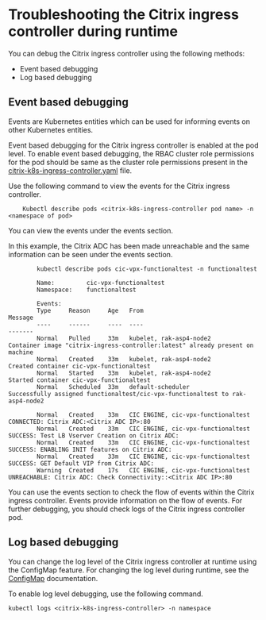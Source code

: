 # Troubleshooting the Citrix ingress controller during runtime

You can debug the Citrix ingress controller using the following methods:

- Event based debugging
- Log based debugging

## Event based debugging

Events are Kubernetes entities which can be used for informing events on other Kubernetes entities.

Event based debugging for the Citrix ingress controller is enabled at the pod level. To enable event based debugging, the RBAC cluster role permissions for the pod should be same as the cluster role permissions present in the [citrix-k8s-ingress-controller.yaml](https://github.com/citrix/citrix-k8s-ingress-controller/blob/master/deployment/baremetal/citrix-k8s-ingress-controller.yaml) file.

Use the following command to view the events for the Citrix ingress controller.

        Kubectl describe pods <citrix-k8s-ingress-controller pod name> -n <namespace of pod>

You can view the events under the events section.

In this example, the Citrix ADC has been made unreachable and the same information can be seen under the events section.

            kubectl describe pods cic-vpx-functionaltest -n functionaltest

            Name:         cic-vpx-functionaltest
            Namespace:    functionaltest

            Events:
            Type     Reason     Age   From                                Message
            ----     ------     ----  ----                                -------
            Normal   Pulled     33m   kubelet, rak-asp4-node2             Container image "citrix-ingress-controller:latest" already present on machine
            Normal   Created    33m   kubelet, rak-asp4-node2             Created container cic-vpx-functionaltest
            Normal   Started    33m   kubelet, rak-asp4-node2             Started container cic-vpx-functionaltest
            Normal   Scheduled  33m   default-scheduler                   Successfully assigned functionaltest/cic-vpx-functionaltest to rak-asp4-node2

            Normal   Created    33m   CIC ENGINE, cic-vpx-functionaltest  CONNECTED: Citrix ADC:<Citrix ADC IP>:80
            Normal   Created    33m   CIC ENGINE, cic-vpx-functionaltest  SUCCESS: Test LB Vserver Creation on Citrix ADC:
            Normal   Created    33m   CIC ENGINE, cic-vpx-functionaltest  SUCCESS: ENABLING INIT features on Citrix ADC:
            Normal   Created    33m   CIC ENGINE, cic-vpx-functionaltest  SUCCESS: GET Default VIP from Citrix ADC:
            Warning  Created    17s   CIC ENGINE, cic-vpx-functionaltest  UNREACHABLE: Citrix ADC: Check Connectivity::<Citrix ADC IP>:80

You can use the events section to check the flow of events within the Citrix ingress controller. Events provide information on the flow of events. For further debugging, you should check logs of the Citrix ingress controller pod.

## Log based debugging

 You can change the log level of the Citrix ingress controller at runtime using the ConfigMap feature. For changing the log level during runtime, see the [ConfigMap](https://developer-docs.citrix.com/projects/citrix-k8s-ingress-controller/en/latest/configure/config-map/) documentation.

To enable log level debugging, use the following command.

    kubectl logs <citrix-k8s-ingress-controller> -n namespace
